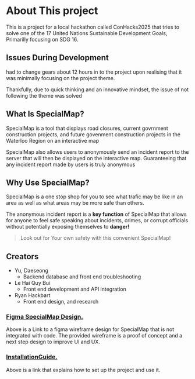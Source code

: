 # About This project

This is a project for a local hackathon called ConHacks2025 that tries to solve one of the 17 United Nations Sustainable Development Goals, Primarilly focusing on SDG 16.


## Issues During Development
had to change gears about 12 hours in to the project upon realising that it was minimally focusing on the project theme. 

Thankfully, due to quick thinking and an innovative mindset, the issue of not following the theme was solved


## What Is SpecialMap?
SpecialMap is a tool that displays road closures, current govrnment construction projects, and future govenment construction projects in the Waterloo Region on an interactive map

SpecialMap also allows users to anonymously send an incident report to the server that will then be displayed on the interactive map. Guaranteeing that any incident report made by users is truly anonymous 

## Why Use SpecialMap?
SpecialMap is a one stop shop for you to see what trafic may be like in an area as well as what areas may be more safe than others.

The anonymous incident report is a **key function** of SpecialMap that allows for anyone to feel safe speaking about incidents, crimes, or corrupt officials without potentially exposing themselves to **danger!**

> Look out for Your own safety with this convenient SpecialMap!

## Creators
- Yu, Daeseong
    - Backend database and front end troubleshooting
- Le Hai Quy Bui
    - Front end development and API integration
- Ryan Hackbart
    - Front end design, and research 

### <ins>[Figma SpecialMap Design](https://www.figma.com/proto/HG9rO7FDXqJSjDGTvlNk40/SpecialMap?node-id=15-74&p=f&t=PDRctD40Rcwn5rBz-1&scaling=min-zoom&content-scaling=fixed&page-id=0%3A1&starting-point-node-id=15%3A74).</ins>

Above is a Link to a figma wireframe design for SpecialMap that is not integrated with code.
The provided wireframe is a proof of concept and a next step design to improve UI and UX.


### <ins>[InstallationGuide](https://github.com/haiquyhq123/SpecialMap/blob/main/InstallationGuide.md).</ins>

Above is a link that explains how to set up the project and use it.

